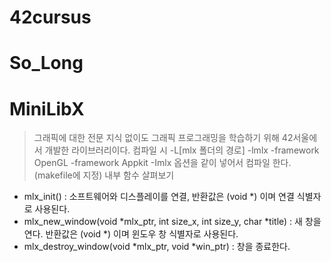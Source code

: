 # 42cursus

# So_Long

# MiniLibX
>  그래픽에 대한 전문 지식 없이도 그래픽 프로그래밍을 학습하기 위해 42서울에서 개발한 라이브러리이다.
>  컴파일 시 -L[mlx 폴더의 경로] -lmlx -framework OpenGL -framework Appkit -Imlx 옵션을 같이 넣어서 컴파일 한다. (makefile에 지정)
> 내부 함수 살펴보기
  * mlx_init() : 소프트웨어와 디스플레이를 연결, 반환값은 (void *) 이며 연결 식별자로 사용된다.
  * mlx_new_window(void *mlx_ptr, int size_x, int size_y, char *title) : 새 창을 연다. 반환값은 (void *) 이며 윈도우 창 식별자로 사용된다.
  * mlx_destroy_window(void *mlx_ptr, void *win_ptr) : 창을 종료한다.
